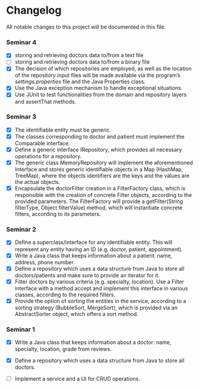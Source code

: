 Changelog
=========

All notable changes to this project will be documented in this file.

### Seminar 4
- [x] storing and retrieving doctors data to/from a text file
- [ ] storing and retrieving doctors data to/from a binary file
- [x] The decision of which repositories are employed, as well as the location of the repository input
  files will be made available via the program’s _settings.properties_ file and the Java Properties class.
- [x] Use the Java exception mechanism to handle exceptional situations.
- [x] Use JUnit to test functionalities from the domain and repository layers and assertThat methods.

### Seminar 3

- [x] The identifiable entity must be generic.
- [x] The classes corresponding to doctor and patient must implement the Comparable interface.
- [x] Define a generic interface IRepository, which provides all necessary operations for a repository.
- [x] The generic class MemoryRepository will implement the aforementioned Interface and stores
  generic identifiable objects in a Map (HashMap, TreeMap), where the objects identifiers are the
  keys and the values are the actual objects.
- [x] Encapsulate the doctorFilter creation in a FilterFactory class, which is responsible with the creation of
  concrete Filter objects, according to the provided parameters. The FilterFactory will provide a
  getFilter(String filterType, Object filterValue) method, which will instantiate concrete filters,
  according to its parameters.

### Seminar 2

- [x] Define a superclass/interface for any identifiable entity. This will represent any entity having an
  ID (e.g. doctor, patient, appointment).
- [x] Write a Java class that keeps information about a patient: name, address, phone number.
- [x] Define a repository which uses a data structure from Java to store all doctors/patients and make
  sure to provide an iterator for it.
- [x] Filter doctors by various criteria (e.g. specialty, location). Use a Filter interface with a method
  accept and implement this interface in various classes, according to the required filters.
- [x] Provide the option of sorting the entities in the service, according to a sorting strategy
  (BubbleSort, MergeSort), which is provided via an AbstractSorter object, which offers a sort
  method.

### Seminar 1

- [x] Write a Java class that keeps information about a doctor: name, specialty, location, grade from
  reviews.
- [x] Define a repository which uses a data structure from Java to store all doctors.
- [ ] Implement a service and a UI for CRUD operations.


